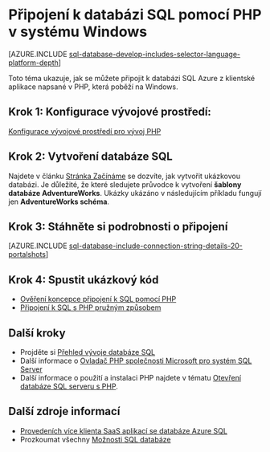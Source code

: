 <properties
    pageTitle="Připojení k databázi SQL pomocí PHP ve Windows | Microsoft Azure"
    description="Zobrazuje ukázka PHP programu, který se připojuje k databázi SQL Azure z klienta se systémem Windows a poskytuje odkazy na nezbytné součásti softwaru potřeby klientem."
    services="sql-database"
    documentationCenter=""
    authors="meet-bhagdev"
    manager="jhubbard"
    editor=""/>


<tags
    ms.service="sql-database"
    ms.workload="drivers"
    ms.tgt_pltfrm="na"
    ms.devlang="php"
    ms.topic="article"
    ms.date="10/03/2016"
    ms.author="meetb"/>


# <a name="connect-to-sql-database-by-using-php-on-windows"></a>Připojení k databázi SQL pomocí PHP v systému Windows


[AZURE.INCLUDE [sql-database-develop-includes-selector-language-platform-depth](../../includes/sql-database-develop-includes-selector-language-platform-depth.md)] 


Toto téma ukazuje, jak se můžete připojit k databázi SQL Azure z klientské aplikace napsané v PHP, která poběží na Windows.

## <a name="step-1--configure-development-environment"></a>Krok 1: Konfigurace vývojové prostředí:

[Konfigurace vývojové prostředí pro vývoj PHP](https://msdn.microsoft.com/library/mt720663.aspx)

## <a name="step-2-create-a-sql-database"></a>Krok 2: Vytvoření databáze SQL

Najdete v článku [Stránka Začínáme](sql-database-get-started.md) se dozvíte, jak vytvořit ukázkovou databázi.  Je důležité, že které sledujete průvodce k vytvoření **šablony databáze AdventureWorks**. Ukázky ukázáno v následujícím příkladu fungují jen **AdventureWorks schéma**.


## <a name="step-3-get-connection-details"></a>Krok 3: Stáhněte si podrobnosti o připojení

[AZURE.INCLUDE [sql-database-include-connection-string-details-20-portalshots](../../includes/sql-database-include-connection-string-details-20-portalshots.md)]


## <a name="step-4-run-sample-code"></a>Krok 4: Spustit ukázkový kód

* [Ověření koncepce připojení k SQL pomocí PHP](https://msdn.microsoft.com/library/mt720665.aspx)
* [Připojení k SQL s PHP pružným způsobem](https://msdn.microsoft.com/library/mt720667.aspx)


## <a name="next-steps"></a>Další kroky

* Projděte si [Přehled vývoje databáze SQL](sql-database-develop-overview.md)
* Další informace o [Ovladač PHP společnosti Microsoft pro systém SQL Server](https://msdn.microsoft.com/library/dn865013.aspx)
* Další informace o použití a instalaci PHP najdete v tématu [Otevření databáze SQL serveru s PHP](http://social.technet.microsoft.com/wiki/contents/articles/1258.accessing-sql-server-databases-from-php.aspx).

## <a name="additional-resources"></a>Další zdroje informací 

* [Provedeních více klienta SaaS aplikací se databáze Azure SQL](sql-database-design-patterns-multi-tenancy-saas-applications.md)
* Prozkoumat všechny [Možnosti SQL databáze](https://azure.microsoft.com/services/sql-database/)
